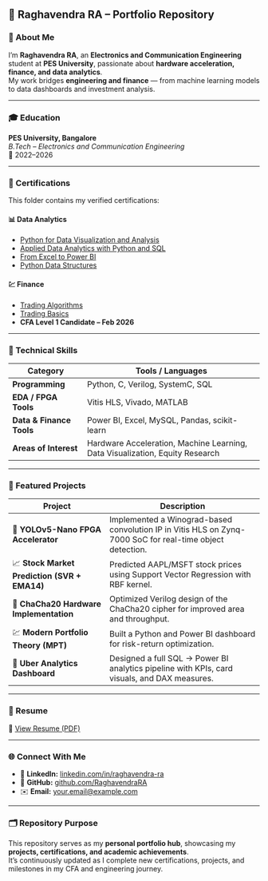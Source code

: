 ## 💼 Raghavendra RA – Portfolio Repository  

### 👋 About Me  
I’m **Raghavendra RA**, an **Electronics and Communication Engineering** student at **PES University**, passionate about **hardware acceleration, finance, and data analytics**.  
My work bridges **engineering and finance** — from machine learning models to data dashboards and investment analysis.  

---

### 🎓 Education  
**PES University, Bangalore**  
_B.Tech – Electronics and Communication Engineering_  
📆 2022–2026  

---

### 📜 Certifications  
This folder contains my verified certifications:  

#### 📊 Data Analytics  
- [Python for Data Visualization and Analysis](https://www.coursera.org/account/accomplishments/verify/U9QIXY09B0L9)  
- [Applied Data Analytics with Python and SQL](https://www.coursera.org/account/accomplishments/verify/YOCUCOOHOKG4)  
- [From Excel to Power BI](https://www.coursera.org/account/accomplishments/verify/N1SJMYW24E8L)  
- [Python Data Structures](https://www.coursera.org/account/accomplishments/verify/AYGLU7AJ7LUQ)  

#### 💹 Finance  
- [Trading Algorithms](https://www.coursera.org/account/accomplishments/verify/NQ8L5RALRSZN)  
- [Trading Basics](https://www.coursera.org/account/accomplishments/verify/24UUQAT7TXMK)  
- **CFA Level 1 Candidate – Feb 2026**

---

### 🧠 Technical Skills  
| Category | Tools / Languages |
|-----------|------------------|
| **Programming** | Python, C, Verilog, SystemC, SQL |
| **EDA / FPGA Tools** | Vitis HLS, Vivado, MATLAB |
| **Data & Finance Tools** | Power BI, Excel, MySQL, Pandas, scikit-learn |
| **Areas of Interest** | Hardware Acceleration, Machine Learning, Data Visualization, Equity Research |

---

### 🚀 Featured Projects  
| Project | Description |
|----------|-------------|
| 🧠 **YOLOv5-Nano FPGA Accelerator** | Implemented a Winograd-based convolution IP in Vitis HLS on Zynq-7000 SoC for real-time object detection. |
| 📈 **Stock Market Prediction (SVR + EMA14)** | Predicted AAPL/MSFT stock prices using Support Vector Regression with RBF kernel. |
| 🔐 **ChaCha20 Hardware Implementation** | Optimized Verilog design of the ChaCha20 cipher for improved area and throughput. |
| 💹 **Modern Portfolio Theory (MPT)** | Built a Python and Power BI dashboard for risk-return optimization. |
| 🏥 **Uber Analytics Dashboard** | Designed a full SQL → Power BI analytics pipeline with KPIs, card visuals, and DAX measures. |

---

### 🧾 Resume  
📄 [View Resume (PDF)](./RAGHAVENDRA_R_A_PES1UG22EC226.pdf)

---

### 🌐 Connect With Me  
- 💼 **LinkedIn:** [linkedin.com/in/raghavendra-ra](#)  
- 🧠 **GitHub:** [github.com/RaghavendraRA](#)  
- ✉️ **Email:** [your.email@example.com](ragha11122003@gmail.com)

---

### 🗂️ Repository Purpose  
This repository serves as my **personal portfolio hub**, showcasing my **projects, certifications, and academic achievements**.  
It’s continuously updated as I complete new certifications, projects, and milestones in my CFA and engineering journey.  
